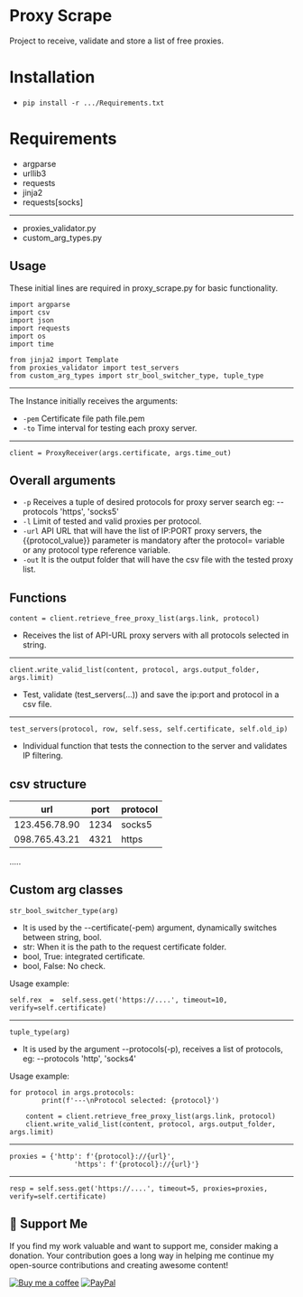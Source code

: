 ﻿# Proxy Scrape
Project to receive, validate and store a list of free proxies.

# Installation
 - `pip install -r .../Requirements.txt`

# Requirements
 - argparse
 - urllib3 
 - requests
 - jinja2 
 - requests[socks]
 - --
 - proxies_validator.py
 - custom_arg_types.py

## Usage 
These initial lines are required in proxy_scrape.py for basic functionality.

    import argparse
    import csv
    import json
    import requests
    import os
    import time
    
    from jinja2 import Template
    from proxies_validator import test_servers
    from custom_arg_types import str_bool_switcher_type, tuple_type
----
The Instance initially receives the arguments:

 - `-pem` Certificate file path file.pem
 - `-to` Time interval for testing each proxy server.
---

    client = ProxyReceiver(args.certificate, args.time_out)

## Overall arguments

 - `-p` Receives a tuple of desired protocols for proxy server search eg: --protocols 'https', 'socks5'
 - `-l` Limit of tested and valid proxies per protocol.
 - `-url` API URL that will have the list of IP:PORT proxy servers, the {{protocol_value}} parameter is mandatory after the protocol= variable or any protocol type reference variable.
 - `-out` It is the output folder that will have the csv file with the tested proxy list.

## Functions

    content = client.retrieve_free_proxy_list(args.link, protocol)
    

 - Receives the list of API-URL proxy servers with all protocols selected in string.

---

    client.write_valid_list(content, protocol, args.output_folder, args.limit)

 - Test, validate (test_servers(...)) and save the ip:port and protocol in a csv file.
 ---

    test_servers(protocol, row, self.sess, self.certificate, self.old_ip)
     
 - Individual function that tests the connection to the server and validates IP filtering.


## csv structure

|    url          |port                          |protocol                         |
|----------------|-------------------------------|-----------------------------|
|123.456.78.90   |1234                           |socks5                       |
|098.765.43.21   |4321                           |https                        |
.....


## Custom arg classes

    str_bool_switcher_type(arg)

 - It is used by the --certificate(-pem) argument, dynamically switches between string, bool.
 - str: When it is the path to the request certificate folder.
 - bool, True: integrated certificate.
 - bool, False: No check.

Usage example: 

    self.rex  =  self.sess.get('https://....', timeout=10, verify=self.certificate)


---
    tuple_type(arg)

 - It is used by the argument --protocols(-p), receives a list of protocols, eg: --protocols 'http', 'socks4'

Usage example: 

    for protocol in args.protocols:
	        print(f'---\nProtocol selected: {protocol}')
         
    	content = client.retrieve_free_proxy_list(args.link, protocol)
    	client.write_valid_list(content, protocol, args.output_folder, args.limit)

---

    proxies = {'http': f'{protocol}://{url}',
                    'https': f'{protocol}://{url}'}
---

    resp = self.sess.get('https://....', timeout=5, proxies=proxies, verify=self.certificate)

## 💖 Support Me

If you find my work valuable and want to support me, consider making a donation. Your contribution goes a long way in helping me continue my open-source contributions and creating awesome content!

[![Buy me a coffee](https://img.shields.io/badge/Buy%20me%20a%20coffee-Donate-blue.svg)](https://www.paypal.com/donate/?hosted_button_id=A2S5G97QM7XCJ)
[![PayPal](https://img.shields.io/badge/PayPal-Donate-blue.svg)](https://www.paypal.com/donate/?hosted_button_id=A2S5G97QM7XCJ)
